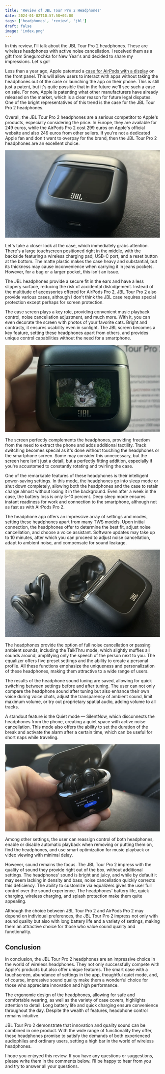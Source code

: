 ```yaml
---
title: 'Review of JBL Tour Pro 2 Headphones'
date: 2024-01-02T10:57:58+02:00
tags: ['headphones', 'review', 'jbl']
draft: false
image: 'index.png'
---
```


In this review, I'll talk about the JBL Tour Pro 2 headphones. These are wireless headphones with active noise cancellation. I received them as a gift from Snegurochka for New Year's and decided to share my impressions. Let's go!

Less than a year ago, Apple patented a [case for AirPods with a display](https://www.patentlyapple.com/2023/03/apple-invents-an-airpods-case-with-a-frontside-touch-display-allowing-users-to-interact-with-apps-for-music-apple-tv-maps.html) on the front panel. This will allow users to interact with apps without taking the headphones out of the case or launching the app on their phone. This is still just a patent, but it's quite possible that in the future we'll see such a case on sale. For now, Apple is patenting what other manufacturers have already released on the market, which is a clear reason for future legal disputes. One of the bright representatives of this trend is the case for the JBL Tour Pro 2 headphones.

Overall, the JBL Tour Pro 2 headphones are a serious competitor to Apple's products, especially considering the price. In Europe, they are available for 249 euros, while the AirPods Pro 2 cost 299 euros on Apple's official website and also 249 euros from other sellers. If you're not a dedicated Apple fan and don't want to overpay for the brand, then the JBL Tour Pro 2 headphones are an excellent choice.

![IMG_0031.webp](IMG_0031.webp)

Let's take a closer look at the case, which immediately grabs attention. There's a large touchscreen positioned right in the middle, with the backside featuring a wireless charging pad, USB-C port, and a reset button at the bottom. The matte plastic makes the case heavy and substantial, but its thickness may cause inconvenience when carrying it in jeans pockets. However, for a bag or a larger pocket, this isn't an issue.

The JBL headphones provide a secure fit in the ears and have a less slippery surface, reducing the risk of accidental dislodgement. Instead of the multitude of accessories offered for AirPods Pro 2, JBL Tour Pro 2 also provide various cases, although I don't think the JBL case requires special protection except perhaps for screen protection.

The case screen plays a key role, providing convenient music playback control, noise cancellation adjustment, and much more. With it, you can even decorate the screen with photos of your favorite cats. Bright and contrasty, it ensures usability even in sunlight. The JBL screen becomes a key feature, setting these headphones apart from others, and provides unique control capabilities without the need for a smartphone.

![IMG_0030.webp](IMG_0030.webp)

The screen perfectly complements the headphones, providing freedom from the need to extract the phone and adds additional tactility. Track switching becomes special as it's done without touching the headphones or the smartphone screen. Some may consider this unnecessary, but the screen here isn't just a detail, but a perfectly fitting addition, especially if you're accustomed to constantly rotating and twirling the case.

One of the remarkable features of these headphones is their intelligent power-saving settings. In this mode, the headphones go into sleep mode or shut down completely, allowing both the headphones and the case to retain charge almost without losing it in the background. Even after a week in the case, the battery loss is only 5-10 percent. Deep sleep mode ensures instant readiness for work and connection to the smartphone, although not as fast as with AirPods Pro 2.

The headphone app offers an impressive array of settings and modes, setting these headphones apart from many TWS models. Upon initial connection, the headphones offer to determine the best fit, adjust noise cancellation, and choose a voice assistant. Software updates may take up to 10 minutes, after which you can proceed to adjust noise cancellation, adapt to ambient noise, and compensate for sound leakage.

![IMG_0033.webp](IMG_0033.webp)

The headphones provide the option of full noise cancellation or passing ambient sounds, including the TalkThru mode, which slightly muffles all sounds around, amplifying only the speech of the person next to you. The equalizer offers five preset settings and the ability to create a personal profile. All these functions emphasize the uniqueness and personalization of these headphones, making them attractive to a wide range of users.

The results of the headphone sound tuning are saved, allowing for quick switching between settings before and after tuning. The user can not only compare the headphone sound after tuning but also enhance their own voice during voice chats, adjust the transparency of ambient sound, limit maximum volume, or try out proprietary spatial audio, adding volume to all tracks.

A standout feature is the Quiet mode — SilentNow, which disconnects the headphones from the phone, creating a quiet space with active noise cancellation. This mode also offers the ability to set the duration of the break and activate the alarm after a certain time, which can be useful for short naps while traveling.

![IMG_0034.webp](IMG_0034.webp)

Among other settings, the user can reassign control of both headphones, enable or disable automatic playback when removing or putting them on, find the headphones, and use smart optimization for music playback or video viewing with minimal delay.

However, sound remains the focus. The JBL Tour Pro 2 impress with the quality of sound they provide right out of the box, without additional settings. The headphones' sound is bright and juicy, and while by default it may seem lacking in density and bass, noise cancellation quickly corrects this deficiency. The ability to customize via equalizers gives the user full control over the sound experience. The headphones' battery life, quick charging, wireless charging, and splash protection make them quite appealing.

Although the choice between JBL Tour Pro 2 and AirPods Pro 2 may depend on individual preferences, the JBL Tour Pro 2 impress not only with sound quality but also with long battery life and a variety of settings, making them an attractive choice for those who value sound quality and functionality.

## Conclusion

In conclusion, the JBL Tour Pro 2 headphones are an impressive choice in the world of wireless headphones. They not only successfully compete with Apple's products but also offer unique features. The smart case with a touchscreen, abundance of settings in the app, thoughtful quiet mode, and, of course, impressive sound quality make them a wonderful choice for those who appreciate innovation and high performance.

The ergonomic design of the headphones, allowing for safe and comfortable wearing, as well as the variety of case covers, highlights attention to detail. Long battery life and quick charging ensure convenience throughout the day. Despite the wealth of features, headphone control remains intuitive.

JBL Tour Pro 2 demonstrate that innovation and quality sound can be combined in one product. With the wide range of functionality they offer, these headphones promise to satisfy the demands of both experienced audiophiles and ordinary users, setting a high bar in the world of wireless headphones.

I hope you enjoyed this review. If you have any questions or suggestions, please write them in the comments below. I'll be happy to hear from you and try to answer all your questions.
